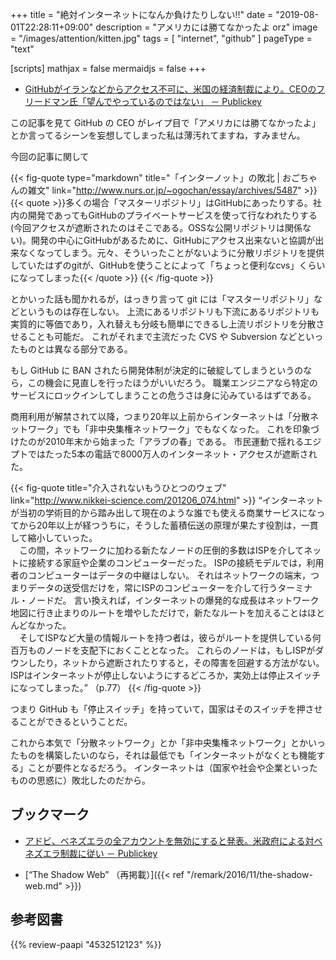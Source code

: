 +++
title = "絶対インターネットになんか負けたりしない!!"
date =  "2019-08-01T22:28:11+09:00"
description = "アメリカには勝てなかったよ orz"
image = "/images/attention/kitten.jpg"
tags = [ "internet", "github" ]
pageType = "text"

[scripts]
  mathjax = false
  mermaidjs = false
+++

- [GitHubがイランなどからアクセス不可に、米国の経済制裁により。CEOのフリードマン氏「望んでやっているのではない」 － Publickey](https://www.publickey1.jp/blog/19/githubceo.html)

この記事を見て GitHub の CEO がレイプ目で「アメリカには勝てなかったよ」とか言ってるシーンを妄想してしまった私は薄汚れてますね，すみません。

今回の記事に関して

{{< fig-quote type="markdown" title="「インターノット」の敗北 | おごちゃんの雑文" link="http://www.nurs.or.jp/~ogochan/essay/archives/5487"  >}}
{{< quote >}}多くの場合「マスターリポジトリ」はGitHubにあったりする。社内の開発であってもGitHubのプライベートサービスを使って行なわれたりする(今回アクセスが遮断されたのはそこである。OSSな公開リポジトリは関係ない)。開発の中心にGitHubがあるために、GitHubにアクセス出来ないと協調が出来なくなってしまう。元々、そういったことがないように分散リポジトリを提供していたはずのgitが、GitHubを使うことによって「ちょっと便利なcvs」くらいになってしまった{{< /quote >}}
{{< /fig-quote  >}}

とかいった話も聞かれるが，はっきり言って git には「マスターリポジトリ」などというものは存在しない。
上流にあるリポジトリも下流にあるリポジトリも実質的に等価であり，入れ替えも分岐も簡単にできるし上流リポジトリを分散させることも可能だ。
これがそれまで主流だった CVS や Subversion などといったものとは異なる部分である。

もし GitHub に BAN されたら開発体制が決定的に破綻してしまうというのなら，この機会に見直しを行ったほうがいいだろう。
職業エンジニアなら特定のサービスにロックインしてしまうことの危うさは身に沁みているはずである。

商用利用が解禁されて以降，つまり20年以上前からインターネットは「分散ネットワーク」でも「非中央集権ネットワーク」でもなくなった。
これを印象づけたのが2010年末から始まった「アラブの春」である。
市民運動で揺れるエジプトではたった5本の電話で8000万人のインターネット・アクセスが遮断された。

{{< fig-quote title="介入されないもうひとつのウェブ" link="http://www.nikkei-science.com/201206_074.html" >}}
<q>インターネットが当初の学術目的から踏み出して現在のような誰でも使える商業サービスになってから20年以上が経つうちに，そうした蓄積伝送の原理が果たす役割は，一貫して縮小していった。<br />
　この間，ネットワークに加わる新たなノードの圧倒的多数はISPを介してネットに接続する家庭や企業のコンピューターだった。
ISPの接続モデルでは，利用者のコンピューターはデータの中継はしない。
それはネットワークの端末，つまりデータの送受信だけを，常にISPのコンピューターを介して行うターミナル・ノードだ。
言い換えれば，インターネットの爆発的な成長はネットワーク地図に行き止まりのルートを増やしただけで，新たなルートを加えることはほとんどなかった。<br />
　そしてISPなど大量の情報ルートを持つ者は，彼らがルートを提供している何百万ものノードを支配下におくこととなった。
これらのノードは，もしISPがダウンしたり，ネットから遮断されたりすると，その障害を回避する方法がない。
ISPはインターネットが停止しないようにするどころか，実効上は停止スイッチになってしまった。</q>
（p.77）
{{< /fig-quote >}}

つまり GitHub も「停止スイッチ」を持っていて，国家はそのスイッチを押させることができるということだ。

これから本気で「分散ネットワーク」とか「非中央集権ネットワーク」とかいったものを構築したいのなら，それは最低でも「インターネットがなくとも機能する」ことが要件となるだろう。
インターネットは（国家や社会や企業といったものの思惑に）敗北したのだから。

## ブックマーク

- [アドビ、ベネズエラの全アカウントを無効にすると発表。米政府による対ベネズエラ制裁に従い － Publickey](https://www.publickey1.jp/blog/19/post_274.html)

- [“The Shadow Web” （再掲載）]({{< ref "/remark/2016/11/the-shadow-web.md" >}})

## 参考図書

{{% review-paapi "4532512123" %}} <!-- サイバーセキュリティ (別冊日経サイエンス) -->
